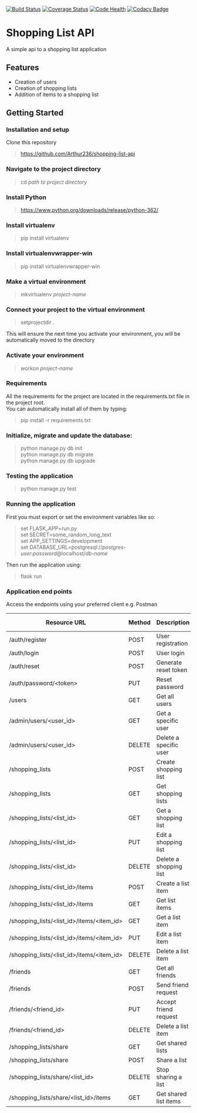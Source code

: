 [![Build Status](https://travis-ci.org/Arthur236/shopping-list-api.svg?branch=master)](https://travis-ci.org/Arthur236/shopping-list-api)   [![Coverage Status](https://coveralls.io/repos/github/Arthur236/shopping-list-api/badge.svg?branch=master)](https://coveralls.io/github/Arthur236/shopping-list-api?branch=master)   [![Code Health](https://landscape.io/github/Arthur236/shopping-list-api/master/landscape.svg?style=flat)](https://landscape.io/github/Arthur236/shopping-list-api/master)   [![Codacy Badge](https://api.codacy.com/project/badge/Grade/78995aa52f52492187af656f7c2cc06f)](https://www.codacy.com/app/Arthur236/shopping-list-api?utm_source=github.com&amp;utm_medium=referral&amp;utm_content=Arthur236/shopping-list-api&amp;utm_campaign=Badge_Grade)

# Shopping List API

A simple api to a shopping list application

## Features

* Creation of users
* Creation of shopping lists
* Addition of items to a shopping list

## Getting Started

### Installation and setup
Clone this repository
>https://github.com/Arthur236/shopping-list-api

### Navigate to the project directory

>cd _path to project directory_

### Install Python

>https://www.python.org/downloads/release/python-362/

### Install virtualenv

>pip install virtualenv

### Install virtualenvwrapper-win

>pip install virtualenvwrapper-win

### Make a virtual environment

>mkvirtualenv _project-name_

### Connect your project to the virtual environment

>setprojectdir .

This will ensure the next time you activate your environment, you will be automatically moved to the directory

### Activate your environment

>workon _project-name_

### Requirements

All the requirements for the project are located in the requirements.txt file in the project root.  
You can automatically install all of them by typing:  

>pip install -r requirements.txt

### Initialize, migrate and update the database:
>python manage.py db init  
 python manage.py db migrate  
 python manage.py db upgrade
 
 ### Testing the application
 >python manage.py test
 
 ### Running the application
 First you must export or set the environment variables like so:
 >set FLASK_APP=run.py  
set SECRET=some_random_long_text  
set APP_SETTINGS=development  
set DATABASE_URL=postgresql://_postgres-user_:_password_@localhost/_db-name_

Then run the application using:
>flask run

### Application end points
Access the endpoints using your preferred client e.g. Postman

| Resource URL                                                   | Method  | Description              | Requires Token |
|----------------------------------------------------------------|---------|--------------------------|----------------|
| /auth/register                                                 | POST    | User registration        | FALSE          |
| /auth/login                                                    | POST    | User login               | FALSE          |
| /auth/reset                                                    | POST    | Generate reset token     | FALSE          |
| /auth/password/&lt;token&gt;                                   | PUT     | Reset password           | TRUE           |
| /users                                                         | GET     | Get all users            | TRUE           |
| /admin/users/&lt;user_id&gt;                                   | GET     | Get a specific user      | TRUE           |
| /admin/users/&lt;user_id&gt;                                   | DELETE  | Delete a specific user   | TRUE           |
| /shopping_lists                                                | POST    | Create shopping list     | TRUE           |
| /shopping_lists                                                | GET     | Get shopping lists       | TRUE           |
| /shopping_lists/&lt;list_id&gt;                                | GET     | Get a shopping list      | TRUE           |
| /shopping_lists/&lt;list_id&gt;                                | PUT     | Edit a shopping list     | TRUE           |
| /shopping_lists/&lt;list_id&gt;                                | DELETE  | Delete a shopping list   | TRUE           |
| /shopping_lists/&lt;list_id&gt;/items                          | POST    | Create a list item       | TRUE           |
| /shopping_lists/&lt;list_id&gt;/items                          | GET     | Get list items           | TRUE           |
| /shopping_lists/&lt;list_id&gt;/items/&lt;item_id&gt;          | GET     | Get a list item          | TRUE           |
| /shopping_lists/&lt;list_id&gt;/items/&lt;item_id&gt;          | PUT     | Edit a list item         | TRUE           |
| /shopping_lists/&lt;list_id&gt;/items/&lt;item_id&gt;          | DELETE  | Delete a list item       | TRUE           |
| /friends                                                       | GET     | Get all friends          | TRUE           |
| /friends                                                       | POST    | Send friend request      | TRUE           |
| /friends/&lt;friend_id&gt;                                     | PUT     | Accept friend request    | TRUE           |
| /friends/&lt;friend_id&gt;                                     | DELETE  | Delete a list item       | TRUE           |
| /shopping_lists/share                                          | GET     | Get shared lists         | TRUE           |
| /shopping_lists/share                                          | POST    | Share a list             | TRUE           |
| /shopping_lists/share/&lt;list_id&gt;                          | DELETE  | Stop sharing a list      | TRUE           |
| /shopping_lists/share/&lt;list_id&gt;/items                    | GET     | Get shared list items    | TRUE           |
